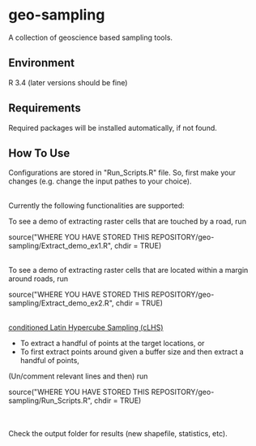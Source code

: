 # geo-sampling
  
A collection of geoscience based sampling tools.

## Environment 

R 3.4 (later versions should be fine)

## Requirements

Required packages will be installed automatically, if not found.

## How To Use
Configurations are stored in "Run_Scripts.R" file. So, first make your changes (e.g. change the input pathes to your choice).
<br> <br>

Currently the following functionalities are supported:

To see a demo of extracting raster cells that are touched by a road, run

source("WHERE YOU HAVE STORED THIS REPOSITORY/geo-sampling/Extract_demo_ex1.R", chdir = TRUE)
<br> <br>
  
To see a demo of extracting raster cells that are located within a margin around roads, run

source("WHERE YOU HAVE STORED THIS REPOSITORY/geo-sampling/Extract_demo_ex2.R", chdir = TRUE)
<br> <br>

<a href="http://www.sciencedirect.com/science/article/pii/S009830040500292X"> conditioned Latin Hypercube Sampling (cLHS) </a>
<ul>
<li> To extract a handful of points at the target locations, or </li>
<li> To first extract points around given a buffer size and then extract a handful of points, 
</ul>
(Un/comment relevant lines and then) run

source("WHERE YOU HAVE STORED THIS REPOSITORY/geo-sampling/Run_Scripts.R", chdir = TRUE)

<br> <br>
Check the output folder for results (new shapefile, statistics, etc).
